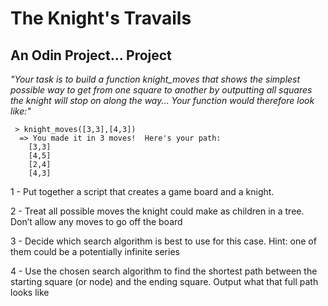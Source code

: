 # The Knight's Travails
## An Odin Project... Project

*"Your task is to build a function knight_moves that shows the simplest possible way to get from one square to another by outputting all squares the knight will stop on along the way... Your function would therefore look like:"*


```
 > knight_moves([3,3],[4,3])
  => You made it in 3 moves!  Here's your path:
    [3,3]
    [4,5]
    [2,4]
    [4,3]
```

1 - Put together a script that creates a game board and a knight.

2 - Treat all possible moves the knight could make as children in a tree. Don’t allow any moves to go off the board

3 - Decide which search algorithm is best to use for this case. Hint: one of them could be a potentially infinite series

4 - Use the chosen search algorithm to find the shortest path between the starting square (or node) and the ending square. Output what that full path looks like